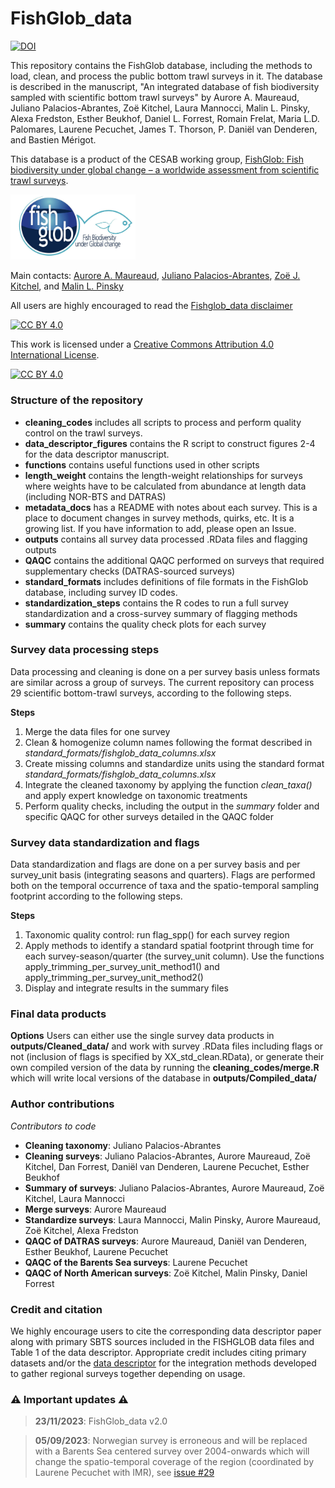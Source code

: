 # FishGlob_data

[![DOI](https://zenodo.org/badge/580133169.svg)](https://zenodo.org/badge/latestdoi/580133169)

This repository contains the FishGlob database, including the methods to load, clean, and process the public bottom trawl surveys in it. The database is described in the manuscript, "An integrated database of fish biodiversity sampled with scientific bottom trawl surveys" by Aurore A. Maureaud, Juliano Palacios-Abrantes, Zoë Kitchel, Laura Mannocci, Malin L. Pinsky, Alexa Fredston, Esther Beukhof, Daniel L. Forrest, Romain Frelat, Maria L.D. Palomares, Laurene Pecuchet, James T. Thorson, P. Daniël van Denderen, and Bastien Mérigot.

This database is a product of the CESAB working group, [FishGlob: Fish biodiversity under global change – a worldwide assessment from scientific trawl surveys](https://www.fondationbiodiversite.fr/en/the-frb-in-action/programs-and-projects/le-cesab/fishglob/).

<img src ="https://github.com/AquaAuma/FishGlob_data/blob/main/fishglob_logo.png" width ="200">

Main contacts: [Aurore A. Maureaud](mailto:aurore.aqua@gmail.com),  [Juliano Palacios-Abrantes](mailto:j.palacios@oceans.ubc.ca), [Zoë J. Kitchel](mailto:zoe.j.kitchel@gmail.com), and [Malin L. Pinsky](mailto:mpinsky@ucsc.edu)

All users are highly encouraged to read the [Fishglob_data disclaimer](https://docs.google.com/document/d/1uiEIcUugCf-dOSvio6hB1r8xFf0sm1Ip2IzjbMu9I4o/) 

[![CC BY 4.0][cc-by-shield]][cc-by]

This work is licensed under a
[Creative Commons Attribution 4.0 International License][cc-by].

[![CC BY 4.0][cc-by-image]][cc-by]

[cc-by]: http://creativecommons.org/licenses/by/4.0/
[cc-by-image]: https://i.creativecommons.org/l/by/4.0/88x31.png
[cc-by-shield]: https://img.shields.io/badge/License-CC%20BY%204.0-lightgrey.svg

### Structure of the repository

* **cleaning_codes** includes all scripts to process and perform quality control on the trawl surveys.
* **data_descriptor_figures** contains the R script to construct figures 2-4 for the data descriptor manuscript. 
* **functions** contains useful functions used in other scripts
* **length_weight** contains the length-weight relationships for surveys where weights have to be calculated from abundance at length data (including NOR-BTS and DATRAS)
* **metadata_docs** has a README with notes about each survey. This is a place to document changes in survey methods, quirks, etc. It is a growing list. If you have information to add, please open an Issue.
* **outputs** contains all survey data processed .RData files and flagging outputs
* **QAQC** contains the additional QAQC performed on surveys that required supplementary checks (DATRAS-sourced surveys)
* **standard_formats** includes definitions of file formats in the FishGlob database, including survey ID codes.
* **standardization_steps** contains the R codes to run a full survey standardization and a cross-survey summary of flagging methods
* **summary** contains the quality check plots for each survey

### Survey data processing steps

Data processing and cleaning is done on a per survey basis unless formats are similar across a group of surveys. The current repository can process 29 scientific bottom-trawl surveys, according to the following steps.

**Steps** 
1. Merge the data files for one survey
2. Clean & homogenize column names following the format described in *standard_formats/fishglob_data_columns.xlsx*
3. Create missing columns and standardize units using the standard format *standard_formats/fishglob_data_columns.xlsx*
4. Integrate the cleaned taxonomy by applying the function *clean_taxa()* and apply expert knowledge on taxonomic treatments
5. Perform quality checks, including the output in the *summary* folder and specific QAQC for other surveys detailed in the QAQC folder

### Survey data standardization and flags

Data standardization and flags are done on a per survey basis and per survey_unit basis (integrating seasons and quarters). Flags are performed both on the temporal occurrence of taxa and the spatio-temporal sampling footprint according to the following steps.

**Steps**
1. Taxonomic quality control: run flag_spp() for each survey region
2. Apply methods to identify a standard spatial footprint through time for each survey-season/quarter (the survey_unit column). Use the functions apply_trimming_per_survey_unit_method1() and apply_trimming_per_survey_unit_method2() 
3. Display and integrate results in the summary files

### Final data products

**Options**
Users can either use the single survey data products in **outputs/Cleaned_data/** and work with survey .RData files including flags or not (inclusion of flags is specified by XX_std_clean.RData), or generate their own compiled version of the data by running the **cleaning_codes/merge.R** which will write local versions of the database in **outputs/Compiled_data/**

### Author contributions
*Contributors to code*
- **Cleaning taxonomy**: Juliano Palacios-Abrantes 
- **Cleaning surveys**: Juliano Palacios-Abrantes, Aurore Maureaud, Zoë Kitchel, Dan Forrest, Daniël van Denderen, Laurene Pecuchet, Esther Beukhof
- **Summary of surveys**: Juliano Palacios-Abrantes, Aurore Maureaud, Zoë Kitchel, Laura Mannocci
- **Merge surveys**: Aurore Maureaud
- **Standardize surveys**: Laura Mannocci, Malin Pinsky, Aurore Maureaud, Zoë Kitchel, Alexa Fredston
- **QAQC of DATRAS surveys**: Aurore Maureaud, Daniël van Denderen, Esther Beukhof, Laurene Pecuchet
- **QAQC of the Barents Sea surveys**: Laurene Pecuchet
- **QAQC of North American surveys**: Zoë Kitchel, Malin Pinsky, Daniel Forrest

### Credit and citation

We highly encourage users to cite the corresponding data descriptor paper along with primary SBTS sources included in the FISHGLOB data files and Table 1 of the data descriptor. Appropriate credit includes citing primary datasets and/or the [data descriptor](https://osf.io/2bcjw/) for the integration methods developed to gather regional surveys together depending on usage.

### :warning: Important updates :warning:

> **23/11/2023**: FishGlob_data v2.0

> **05/09/2023**: Norwegian survey is erroneous and will be replaced with a Barents Sea centered survey over 2004-onwards which will change the spatio-temporal coverage of the region (coordinated by Laurene Pecuchet with IMR), see [issue #29](https://github.com/AquaAuma/FishGlob_data/issues/29)
